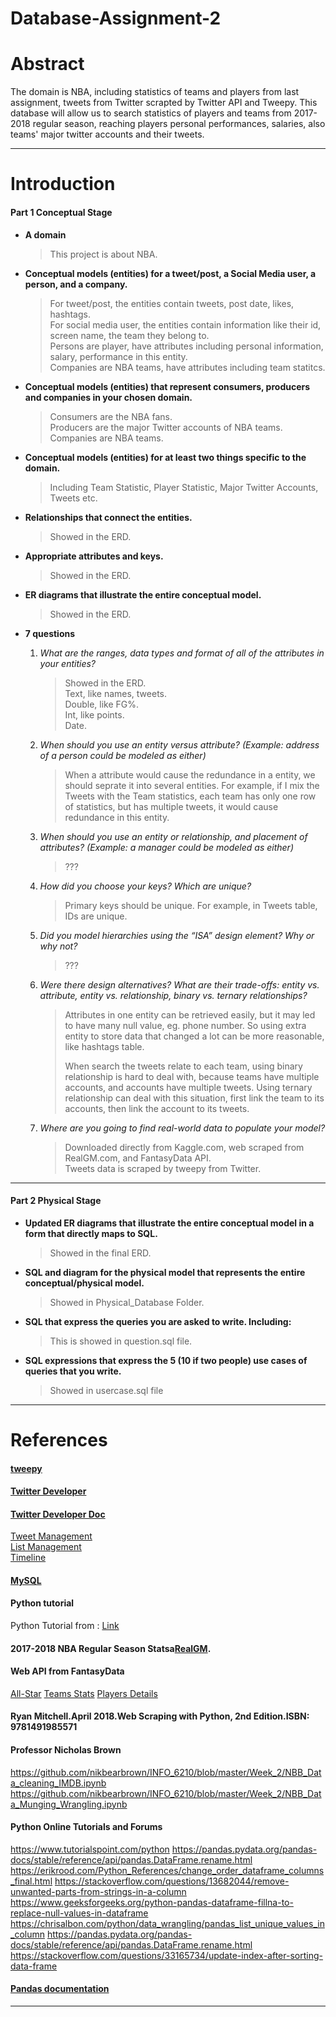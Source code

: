 # Database-Assignment-2
# Abstract
The domain is NBA, including statistics of teams and players from last assignment, tweets from Twitter scrapted by Twitter API and Tweepy.
This database will allow us to search statistics of players and teams from 2017-2018 regular season, reaching players personal performances, salaries, also teams' major twitter accounts and their tweets.

* * *

# Introduction


#### Part 1 Conceptual Stage

- **A domain**<br/>
  >This project is about NBA.

- **Conceptual models (entities) for a tweet/post, a Social Media user, a person, and a company.** <br/>
  >For tweet/post, the entities contain tweets, post date, likes, hashtags.<br/> 
  >For social media user, the entities contain information like their id, screen name, the team they belong to.<br/>
  >Persons are player, have attributes including personal information, salary, performance in this entity.<br/>
  >Companies are NBA teams, have attributes including team statitcs.<br/>


- **Conceptual models (entities) that represent consumers, producers and companies in your chosen domain.** <br/>
  >Consumers are the NBA fans.<br/>
  >Producers are the major Twitter accounts of NBA teams.<br/>
  >Companies are NBA teams.<br/>

- **Conceptual models (entities) for at least two things specific to the domain.**<br/>
  >Including Team Statistic, Player Statistic, Major Twitter Accounts, Tweets etc.

- **Relationships that connect the entities.**<br/>

    >Showed in the ERD.

- **Appropriate attributes and keys.**

    >Showed in the ERD.

- **ER diagrams that illustrate the entire conceptual model.**<br/>
    >Showed in the ERD.

- **7 questions**<br/>

    1. *What are the ranges, data types and format of all of the attributes in your entities?*<br/>
        >Showed in the ERD.<br/>
        Text, like names, tweets.<br/>
        Double, like FG%.<br/>
        Int, like points.<br/>
        Date.
        

    2. *When should you use an entity versus attribute? (Example: address of a person could be
        modeled as either)*<br/>
        >When a attribute would cause the redundance in a entity, we should seprate it into several entities.
        For example, if I mix the Tweets with the Team statistics, each team has only one row of statistics, but has multiple tweets, it would cause redundance in this entity.

    3. *When should you use an entity or relationship, and placement of attributes? (Example: a
        manager could be modeled as either)*<br/>
        >???

    4. *How did you choose your keys? Which are unique?*<br/>
        >Primary keys should be unique. For example, in Tweets table, IDs are unique.

    5. *Did you model hierarchies using the “ISA” design element? Why or why not?*<br/>
        >???

    6. *Were there design alternatives? What are their trade-offs: entity vs. attribute, entity vs.
        relationship, binary vs. ternary relationships?*<br/>

        >Attributes in one entity can be retrieved easily, but it may led to have many null value, eg. phone number.
         So using extra entity to store data that changed a lot can be more reasonable, like hashtags table.
        >
        >When search the tweets relate to each team, using binary relationship is hard to deal with, because teams have multiple accounts, and accounts have multiple tweets. Using ternary relationship can deal with this situation, first link the team to its accounts, then link the account to its tweets.<br/>

    7. *Where are you going to find real-world data to populate your model?*<br/>
        > Downloaded directly from Kaggle.com, web scraped from RealGM.com, and FantasyData API.<br/>
          Tweets data is scraped by tweepy from Twitter.


* * *


#### Part 2 Physical Stage

- **Updated ER diagrams that illustrate the entire conceptual model in a form that directly maps to SQL.** <br/>
  >Showed in the final ERD.

- **SQL and diagram for the physical model that represents the entire conceptual/physical model.**<br/>
  >Showed in Physical_Database Folder.

- **SQL that express the queries you are asked to write. Including:**<br/>
   > This is showed in question.sql file.
    


- **SQL expressions that express the 5 (10 if two people) use cases of queries that you write.**<br/>
  > Showed in usercase.sql file

 
* * *

# References
#### [tweepy](https://tweepy.readthedocs.io/)
#### [Twitter Developer](https://developer.twitter.com/en/docs)
#### [Twitter Developer Doc](https://developer.twitter.com/en/docs)
[Tweet Management](https://developer.twitter.com/en/docs/tweets/data-dictionary/overview/tweet-object.html)<br/>
[List Management](https://developer.twitter.com/en/docs/accounts-and-users/create-manage-lists/api-reference/get-lists-members)<br/>
[Timeline](https://developer.twitter.com/en/docs/tweets/timelines/overview)<br/>
#### [MySQL](https://dev.mysql.com/doc/refman/8.0/en/load-data.html)
#### Python tutorial
Python Tutorial from : [Link](https://www.w3schools.com/python/python_operators.asp)<br/>
#### 2017-2018 NBA Regular Season Statsa[RealGM](https://basketball.realgm.com/nba/stats/2018/Averages/All/points/All/desc/1/Regular_Season).
#### Web API from FantasyData

[All-Star](https://developer.fantasydata.com/docs/services/584f728a35491a16a4720f49/operations/5a70c9a135491a0ab00a814f) 
[Teams Stats](https://developer.fantasydata.com/docs/services/584f728a35491a16a4720f49/operations/584f728a35491a0d440a48f7) 
[Players Details](https://developer.fantasydata.com/docs/services/584f728a35491a16a4720f49/operations/584f728a35491a0d440a48e6)
#### Ryan Mitchell.April 2018.Web Scraping with Python, 2nd Edition.ISBN: 9781491985571

#### Professor Nicholas Brown
https://github.com/nikbearbrown/INFO_6210/blob/master/Week_2/NBB_Data_cleaning_IMDB.ipynb https://github.com/nikbearbrown/INFO_6210/blob/master/Week_2/NBB_Data_Munging_Wrangling.ipynb

#### Python Online Tutorials and Forums

https://www.tutorialspoint.com/python 
https://pandas.pydata.org/pandas-docs/stable/reference/api/pandas.DataFrame.rename.html 
https://erikrood.com/Python_References/change_order_dataframe_columns_final.html 
https://stackoverflow.com/questions/13682044/remove-unwanted-parts-from-strings-in-a-column 
https://www.geeksforgeeks.org/python-pandas-dataframe-fillna-to-replace-null-values-in-dataframe 
https://chrisalbon.com/python/data_wrangling/pandas_list_unique_values_in_column 
https://pandas.pydata.org/pandas-docs/stable/reference/api/pandas.DataFrame.rename.html 
https://stackoverflow.com/questions/33165734/update-index-after-sorting-data-frame
#### [Pandas documentation](https://pandas.pydata.org/pandas-docs/stable/index.html)

* * *

